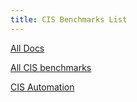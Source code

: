 ```yaml
---
title: CIS Benchmarks List
---
```


[All Docs](https://downloads.cisecurity.org/#/)

[All CIS benchmarks](https://www.cisecurity.org/cis-benchmarks)

[CIS Automation](https://github.com/ansible-lockdown/AMAZON2023-CIS/tree/devel)
